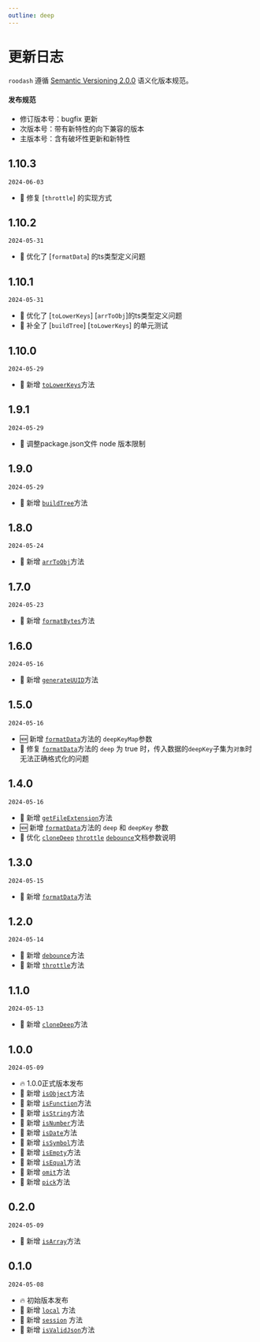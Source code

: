 ```yaml
---
outline: deep
---
```


# 更新日志
`roodash` 遵循 [Semantic Versioning 2.0.0](http://semver.org/lang/zh-CN/) 语义化版本规范。

#### 发布规范
- 修订版本号：bugfix 更新
- 次版本号：带有新特性的向下兼容的版本
- 主版本号：含有破坏性更新和新特性

## 1.10.3

`2024-06-03`

- 🐞 修复 [`throttle`] 的实现方式

## 1.10.2

`2024-05-31`

- 💄 优化了 [`formatData`] 的ts类型定义问题

## 1.10.1

`2024-05-31`

- 💄 优化了 [`toLowerKeys`] [`arrToObj`]的ts类型定义问题
- 💄 补全了 [`buildTree`]  [`toLowerKeys`] 的单元测试

## 1.10.0

`2024-05-29`

- 🎉 新增 [`toLowerKeys`](/util/toLowerKeys)方法

## 1.9.1
    
`2024-05-29`

- 💄 调整package.json文件 node 版本限制

## 1.9.0

`2024-05-29`

- 🎉 新增 [`buildTree`](/util/buildTree)方法

## 1.8.0

`2024-05-24`

- 🎉 新增 [`arrToObj`](/util/arrToObj)方法


## 1.7.0

`2024-05-23`

- 🎉 新增 [`formatBytes`](/util/formatBytes)方法

## 1.6.0

`2024-05-16`

- 🎉 新增 [`generateUUID`](/util/generateUUID)方法

## 1.5.0

`2024-05-16`

- 🆕 新增 [`formatData`](/util/formatData)方法的 `deepKeyMap`参数
- 🐞 修复 [`formatData`](/util/formatData)方法的 `deep` 为 true 时，传入数据的`deepKey`子集为`对象`时无法正确格式化的问题

## 1.4.0

`2024-05-16`

- 🎉 新增 [`getFileExtension`](/util/getFileExtension)方法
- 🆕 新增 [`formatData`](/util/formatData)方法的 `deep` 和 `deepKey` 参数
- 💄 优化 [`cloneDeep`](/util/cloneDeep) [`throttle`](/util/throttle) [`debounce`](/util/debounce)文档参数说明

## 1.3.0

`2024-05-15`

- 🎉 新增 [`formatData`](/util/formatData)方法

## 1.2.0

`2024-05-14`

- 🎉 新增 [`debounce`](/util/debounce)方法
- 🎉 新增 [`throttle`](/util/throttle)方法

## 1.1.0

`2024-05-13`

- 🎉 新增 [`cloneDeep`](/util/cloneDeep)方法

## 1.0.0

`2024-05-09`

- 🔥 1.0.0正式版本发布
- 🎉 新增 [`isObject`](/typed/isObject)方法
- 🎉 新增 [`isFunction`](/typed/isFunction)方法
- 🎉 新增 [`isString`](/typed/isString)方法
- 🎉 新增 [`isNumber`](/typed/isNumber)方法
- 🎉 新增 [`isDate`](/typed/isDate)方法
- 🎉 新增 [`isSymbol`](/typed/isSymbol)方法
- 🎉 新增 [`isEmpty`](/typed/isEmpty)方法
- 🎉 新增 [`isEqual`](/typed/isEqual)方法
- 🎉 新增 [`omit`](/object/omit)方法
- 🎉 新增 [`pick`](/object/pick)方法

## 0.2.0

`2024-05-09`

- 🎉 新增 [`isArray`](/typed/isArray)方法

## 0.1.0

`2024-05-08`

- 🔥 初始版本发布
- 🎉 新增 [`local`](/storage/local) 方法
- 🎉 新增 [`session`](/storage/session) 方法
- 🎉 新增 [`isValidJson`](/typed/isValidJson)方法
